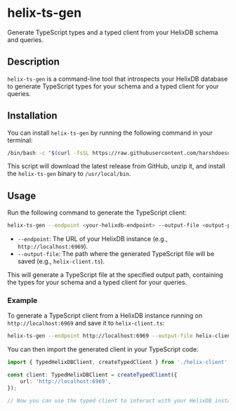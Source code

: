 # helix-ts-gen

Generate TypeScript types and a typed client from your HelixDB schema and queries.

## Description

`helix-ts-gen` is a command-line tool that introspects your HelixDB database to generate TypeScript types for your schema and a typed client for your queries.

## Installation

You can install `helix-ts-gen` by running the following command in your terminal:

```bash
/bin/bash -c "$(curl -fsSL https://raw.githubusercontent.com/harshdoesdev/helix-type-gen/main/install.sh)"
```

This script will download the latest release from GitHub, unzip it, and install the `helix-ts-gen` binary to `/usr/local/bin`.

## Usage

Run the following command to generate the TypeScript client:

```bash
helix-ts-gen --endpoint <your-helixdb-endpoint> --output-file <output-path>
```

-   `--endpoint`: The URL of your HelixDB instance (e.g., `http://localhost:6969`).
-   `--output-file`: The path where the generated TypeScript file will be saved (e.g., `helix-client.ts`).

This will generate a TypeScript file at the specified output path, containing the types for your schema and a typed client for your queries.

### Example

To generate a TypeScript client from a HelixDB instance running on `http://localhost:6969` and save it to `helix-client.ts`:

```bash
helix-ts-gen --endpoint http://localhost:6969 --output-file helix-client.ts
```

You can then import the generated client in your TypeScript code:

```typescript
import { TypedHelixDBClient, createTypedClient } from './helix-client';

const client: TypedHelixDBClient = createTypedClient({
    url: 'http://localhost:6969',
});

// Now you can use the typed client to interact with your HelixDB instance
```